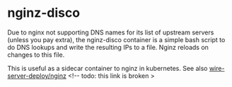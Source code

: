 # nginz-disco

Due to nginx not supporting DNS names for its list of upstream servers (unless you pay extra), the nginz-disco container is a simple bash script to do DNS lookups and write the resulting IPs to a file. Nginz reloads on changes to this file. 

This is useful as a sidecar container to nginz in kubernetes. See also [wire-server-deploy/nginz](https://github.com/wireapp/wire-server-deploy/charts/nginz/) <!-- todo: this link is broken >

